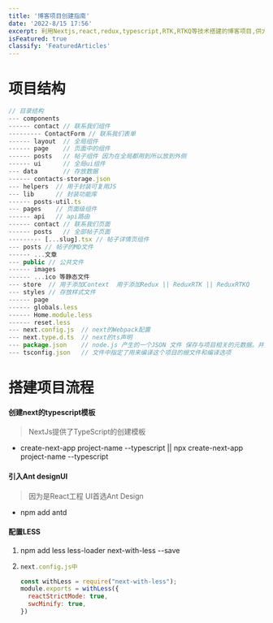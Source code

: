 ```yaml
---
title: '博客项目创建指南'
date: '2022-8/15 17:56'
excerpt: 利用Nextjs,react,redux,typescript,RTK,RTKQ等技术搭建的博客项目,供大家参考指正
isFeatured: true
classify: 'FeaturedArticles'
---
```


# **项目结构**

```js
// 目录结构
--- components
------ contact // 联系我们组件
--------- ContactForm // 联系我们表单
------ layout  // 全局组件
------ page    // 页面中的组件
------ posts   // 帖子组件 因为在全局都用到所以放到外侧
------ ui      // 全局ui组件
--- data	   // 存放数据
------ contacts-storage.json
--- helpers  // 用于封装可复用JS
--- lib		 // 封装功能库
------ posts-util.ts
--- pages    // 页面级组件
------ api   // api路由
------ contact // 联系我们页面
------ posts   // 全部帖子页面
--------- [...slug].tsx // 帖子详情页组件
--- posts // 帖子的MD文件
------ ...文章
--- public // 公共文件
------ images
------ ...ico 等静态文件
--- store  // 用于添加Context  用于添加Redux || ReduxRTK || ReduxRTKQ
--- styles // 存放样式文件
------ page
------ globals.less
------ Home.module.less
------ reset.less
--- next.config.js  // next的Webpack配置
--- next.type.d.ts  // next的ts声明
--- package.json    // node.js 产生的一个JSON 文件 保存与项目相关的元数据。并用于管理项目的依赖项，脚本，版本等
--- tsconfig.json   // 文件中指定了用来编译这个项目的根文件和编译选项	
```



# **搭建项目流程**

#### **创建next的typescript模板**

> NextJs提供了TypeScript的创建模板

- create-next-app project-name --typescript  || npx create-next-app project-name --typescript

#### **引入Ant designUI**

> 因为是React工程  UI首选Ant Design

- npm add antd

#### **配置LESS**

1. npm add  less less-loader next-with-less --save

2. ```js
   next.config.js中 
   
   const withLess = require("next-with-less");
   module.exports = withLess({
     reactStrictMode: true,
     swcMinify: true,
   })
   ```

